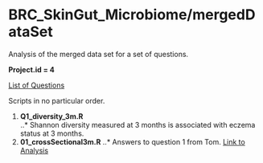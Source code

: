 # BRC_SkinGut_Microbiome/mergedDataSet
Analysis of the merged data set for a set of questions.

**Project.id = 4**

[List of Questions](https://www.evernote.com/shard/s288/nl/38698211/4a7f7bc6-6e8b-4830-b387-df941b21f38f?title=Analysis%20Plan "Evernote Private")  



Scripts in no particular order.  

1. **Q1_diversity_3m.R**  
..* Shannon diversity measured at 3 months is associated with eczema status at 3 months.  
2. **01_crossSectional3m.R**
..* Answers to question 1 from Tom. [Link to Analysis](https://www.evernote.com/shard/s288/nl/38698211/d1d9f70a-9b20-4ddd-aeff-c33036d628b7?title=Cross%20sectional%20analyses%20using%203m%20data%20alone "Evernote Private")  




